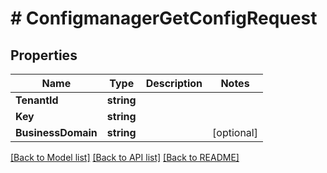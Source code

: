 # # ConfigmanagerGetConfigRequest


## Properties 


Name | Type | Description | Notes
------------ | ------------- | ------------- | -------------
**TenantId**| **string** |   |
**Key**| **string** |   |
**BusinessDomain**| **string** |   | [optional]


[[Back to Model list]](../../README.md#models) [[Back to API list]](../../README.md#endpoints) [[Back to README]](../../README.md)

